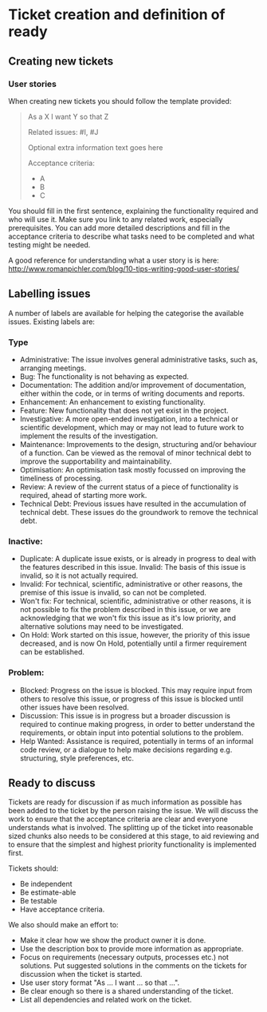 # Ticket creation and definition of ready

## Creating new tickets

### User stories
When creating new tickets you should follow the template provided:

>As a X I want Y so that Z
>
>Related issues: #I, #J
>
>Optional extra information text goes here
>
>Acceptance criteria:
> * A
> * B
> * C


You should fill in the first sentence, explaining the functionality required and who will use it. Make sure you link to any related work, especially prerequisites. You can add more detailed descriptions and fill in the acceptance criteria to describe what tasks need to be completed and what testing might be needed.

A good reference for understanding what a user story is is here: http://www.romanpichler.com/blog/10-tips-writing-good-user-stories/

## Labelling issues
A number of labels are available for helping the categorise the available issues. Existing labels are:
### Type
* Administrative: The issue involves general administrative tasks, such as, arranging meetings.
* Bug: The functionality is not behaving as expected.
* Documentation: The addition and/or improvement of documentation, either within the code, or in terms of writing documents and reports.
* Enhancement: An enhancement to existing functionality.
* Feature: New functionality that does not yet exist in the project.
* Investigative: A more open-ended investigation, into a technical or scientific development, which may or may not lead to future work to implement the results of the investigation.
* Maintenance: Improvements to the design, structuring and/or behaviour of a function. Can be viewed as the removal of minor technical debt to improve the supportability and maintainability.
* Optimisation: An optimisation task mostly focussed on improving the timeliness of processing.
* Review: A review of the current status of a piece of functionality is required, ahead of starting more work.
* Technical Debt: Previous issues have resulted in the accumulation of technical debt. These issues do the groundwork to remove the technical debt.

### Inactive:
* Duplicate: A duplicate issue exists, or is already in progress to deal with the features described in this issue.
Invalid: The basis of this issue is invalid, so it is not actually required.
* Invalid: For technical, scientific, administrative or other reasons, the premise of this issue is invalid, so can not be completed.
* Won't fix: For technical, scientific, administrative or other reasons, it is not possible to fix the problem described in this issue, or we are acknowledging that we won't fix this issue as it's low priority, and alternative solutions may need to be investigated.
* On Hold: Work started on this issue, however, the priority of this issue decreased, and is now On Hold, potentially until a firmer requirement can be established.

### Problem:
* Blocked: Progress on the issue is blocked. This may require input from others to resolve this issue, or progress of this issue is blocked until other issues have been resolved.
* Discussion: This issue is in progress but a broader discussion is required to continue making progress, in order to better understand the requirements, or obtain input into potential solutions to the problem.
* Help Wanted: Assistance is required, potentially in terms of an informal code review, or a dialogue to help make decisions regarding e.g. structuring, style preferences, etc.


## Ready to discuss
Tickets are ready for discussion if as much information as possible has been added to the ticket by the person raising the issue. We will discuss the work to ensure that the acceptance criteria are clear and everyone understands what is involved. The splitting up of the ticket into reasonable sized chunks also needs to be considered at this stage, to aid reviewing and to ensure that the simplest and highest priority functionality is implemented first.

Tickets should:
* Be independent
* Be estimate-able
* Be testable
* Have acceptance criteria.

We also should make an effort to:
* Make it clear how we show the product owner it is done.
* Use the description box to provide more information as appropriate.
* Focus on requirements (necessary outputs, processes etc.) not solutions. Put suggested solutions in the comments on the tickets for discussion when the ticket is started.
* Use user story format "As … I want … so that …".
* Be clear enough so there is a shared understanding of the ticket.
* List all dependencies and related work on the ticket.
